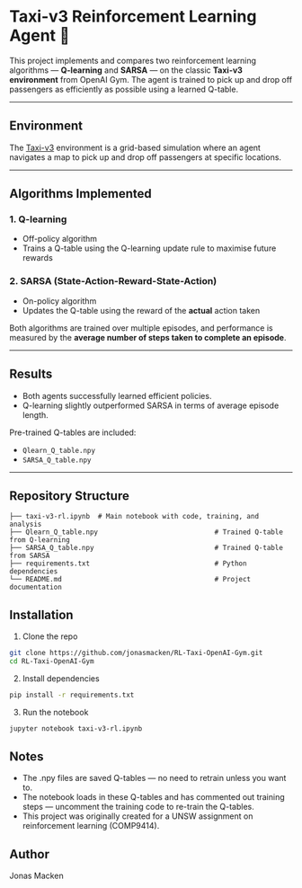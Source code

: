 # Taxi-v3 Reinforcement Learning Agent 🚖

This project implements and compares two reinforcement learning algorithms — **Q-learning** and **SARSA** — on the classic **Taxi-v3 environment** from OpenAI Gym. The agent is trained to pick up and drop off passengers as efficiently as possible using a learned Q-table.

---

## Environment

The [Taxi-v3](https://www.gymlibrary.dev/environments/toy_text/taxi/) environment is a grid-based simulation where an agent navigates a map to pick up and drop off passengers at specific locations.

---

## Algorithms Implemented

### 1. Q-learning
- Off-policy algorithm
- Trains a Q-table using the Q-learning update rule to maximise future rewards

### 2. SARSA (State-Action-Reward-State-Action)
- On-policy algorithm
- Updates the Q-table using the reward of the **actual** action taken

Both algorithms are trained over multiple episodes, and performance is measured by the **average number of steps taken to complete an episode**.

---

## Results

- Both agents successfully learned efficient policies.
- Q-learning slightly outperformed SARSA in terms of average episode length.

Pre-trained Q-tables are included:
- `Qlearn_Q_table.npy`
- `SARSA_Q_table.npy`

---

## Repository Structure

```text
├── taxi-v3-rl.ipynb  # Main notebook with code, training, and analysis
├── Qlearn_Q_table.npy                             # Trained Q-table from Q-learning
├── SARSA_Q_table.npy                              # Trained Q-table from SARSA
├── requirements.txt                               # Python dependencies
└── README.md                                      # Project documentation
```

## Installation
1. Clone the repo
```bash
git clone https://github.com/jonasmacken/RL-Taxi-OpenAI-Gym.git
cd RL-Taxi-OpenAI-Gym
```
2. Install dependencies
```bash
pip install -r requirements.txt
```
3. Run the notebook
```bash
jupyter notebook taxi-v3-rl.ipynb
```

## Notes
- The .npy files are saved Q-tables — no need to retrain unless you want to.
- The notebook loads in these Q-tables and has commented out training steps — uncomment the training code to re-train the Q-tables.
- This project was originally created for a UNSW assignment on reinforcement learning (COMP9414).

## Author
Jonas Macken


